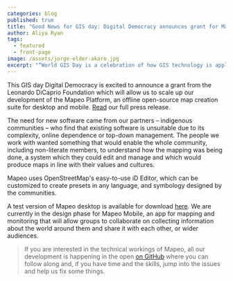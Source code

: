 ```yaml
---
categories: blog
published: true
title: "Good News for GIS day: Digital Democracy announces grant for Mapeo development"
author: Aliya Ryan
tags:
  - featured
  - front-page
image: /assets/jorge-elder-akaro.jpg
excerpt: "“World GIS Day is a celebration of how GIS technology is applied, and today Digital Democracy celebrates with the public launch of Mapeo thanks to this matching-grant from the Leonardo DiCaprio Foundation,” (Emily Jacobi, Digital Democracy Executive Director)."
---
```


This GIS day Digital Democracy is excited to announce a grant from the Leonardo DiCaprio Foundation which will allow us to scale up our development of the Mapeo Platform, an offline open-source map creation suite for desktop and mobile. [Read](/assets/20171115-press-release.pdf/) our full press release.

The need for new software came from our partners – indigenous communities – who find that existing software is unsuitable due to its complexity, online dependence or top-down management. The people we work with wanted something that would enable the whole community, including non-literate members, to understand how the mapping was being done, a system which they could edit and manage and which would produce maps in line with their values and cultures.

Mapeo uses OpenStreetMap's easy-to-use iD Editor, which can be customized to create presets in any language, and symbology designed by the communities.

A test version of Mapeo desktop is available for download [here](https://www.digital-democracy.org/mapeo/). We are currently in the design phase for Mapeo Mobile, an app for mapping and monitoring that will allow groups to collaborate on collecting information about the world around them and share it with each other, or wider audiences.

> If you are interested in the technical workings of Mapeo, all our development is happening in the open [on GitHub](https://github.com/digidem/) where you can follow along and, if you have time and the skills, jump into the issues and help us fix some things.
